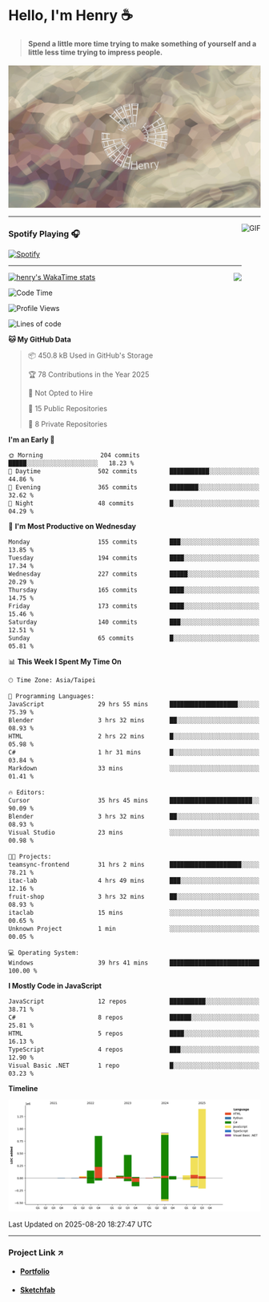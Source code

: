 # Hello, I'm Henry :coffee:

> #### Spend a little more time trying to make something of yourself and a little less time trying to impress people.
 
![](./images/cover.jpg)

---

<img align="right" alt="GIF" height="170px" src="https://media.giphy.com/media/J5B1Y8QZnzXXbLQIBu/giphy.gif" />

### Spotify Playing 🎧

[![Spotify](https://spotify-recently-played-beta.vercel.app/api/spotify)](https://open.spotify.com/user/31uznrpamxhroyd2bt7xchxgnhce)

---

<img align="right" src="https://github-readme-stats.vercel.app/api/top-langs/?username=henry5720&theme=tokyonight&hide_title=false" />

[![henry's WakaTime stats](https://github-readme-stats.vercel.app/api/wakatime?username=@henry5720&layout=compact)](https://github.com/anuraghazra/github-readme-stats)

<!--START_SECTION:waka-->
![Code Time](http://img.shields.io/badge/Code%20Time-284%20hrs%2034%20mins-blue)

![Profile Views](http://img.shields.io/badge/Profile%20Views-0-blue)

![Lines of code](https://img.shields.io/badge/From%20Hello%20World%20I%27ve%20Written-4.5%20million%20lines%20of%20code-blue)

**🐱 My GitHub Data** 

> 📦 450.8 kB Used in GitHub's Storage 
 > 
> 🏆 78 Contributions in the Year 2025
 > 
> 🚫 Not Opted to Hire
 > 
> 📜 15 Public Repositories 
 > 
> 🔑 8 Private Repositories 
 > 
**I'm an Early 🐤** 

```text
🌞 Morning                204 commits         █████░░░░░░░░░░░░░░░░░░░░   18.23 % 
🌆 Daytime                502 commits         ███████████░░░░░░░░░░░░░░   44.86 % 
🌃 Evening                365 commits         ████████░░░░░░░░░░░░░░░░░   32.62 % 
🌙 Night                  48 commits          █░░░░░░░░░░░░░░░░░░░░░░░░   04.29 % 
```
📅 **I'm Most Productive on Wednesday** 

```text
Monday                   155 commits         ███░░░░░░░░░░░░░░░░░░░░░░   13.85 % 
Tuesday                  194 commits         ████░░░░░░░░░░░░░░░░░░░░░   17.34 % 
Wednesday                227 commits         █████░░░░░░░░░░░░░░░░░░░░   20.29 % 
Thursday                 165 commits         ████░░░░░░░░░░░░░░░░░░░░░   14.75 % 
Friday                   173 commits         ████░░░░░░░░░░░░░░░░░░░░░   15.46 % 
Saturday                 140 commits         ███░░░░░░░░░░░░░░░░░░░░░░   12.51 % 
Sunday                   65 commits          █░░░░░░░░░░░░░░░░░░░░░░░░   05.81 % 
```


📊 **This Week I Spent My Time On** 

```text
🕑︎ Time Zone: Asia/Taipei

💬 Programming Languages: 
JavaScript               29 hrs 55 mins      ███████████████████░░░░░░   75.39 % 
Blender                  3 hrs 32 mins       ██░░░░░░░░░░░░░░░░░░░░░░░   08.93 % 
HTML                     2 hrs 22 mins       █░░░░░░░░░░░░░░░░░░░░░░░░   05.98 % 
C#                       1 hr 31 mins        █░░░░░░░░░░░░░░░░░░░░░░░░   03.84 % 
Markdown                 33 mins             ░░░░░░░░░░░░░░░░░░░░░░░░░   01.41 % 

🔥 Editors: 
Cursor                   35 hrs 45 mins      ███████████████████████░░   90.09 % 
Blender                  3 hrs 32 mins       ██░░░░░░░░░░░░░░░░░░░░░░░   08.93 % 
Visual Studio            23 mins             ░░░░░░░░░░░░░░░░░░░░░░░░░   00.98 % 

🐱‍💻 Projects: 
teamsync-frontend        31 hrs 2 mins       ████████████████████░░░░░   78.21 % 
itac-lab                 4 hrs 49 mins       ███░░░░░░░░░░░░░░░░░░░░░░   12.16 % 
fruit-shop               3 hrs 32 mins       ██░░░░░░░░░░░░░░░░░░░░░░░   08.93 % 
itaclab                  15 mins             ░░░░░░░░░░░░░░░░░░░░░░░░░   00.65 % 
Unknown Project          1 min               ░░░░░░░░░░░░░░░░░░░░░░░░░   00.05 % 

💻 Operating System: 
Windows                  39 hrs 41 mins      █████████████████████████   100.00 % 
```

**I Mostly Code in JavaScript** 

```text
JavaScript               12 repos            ██████████░░░░░░░░░░░░░░░   38.71 % 
C#                       8 repos             ██████░░░░░░░░░░░░░░░░░░░   25.81 % 
HTML                     5 repos             ████░░░░░░░░░░░░░░░░░░░░░   16.13 % 
TypeScript               4 repos             ███░░░░░░░░░░░░░░░░░░░░░░   12.90 % 
Visual Basic .NET        1 repo              █░░░░░░░░░░░░░░░░░░░░░░░░   03.23 % 
```



**Timeline**

![Lines of Code chart](https://raw.githubusercontent.com/henry5720/henry5720/main/assets/bar_graph.png)


 Last Updated on 2025-08-20 18:27:47 UTC
<!--END_SECTION:waka-->

---

### Project Link ↗️

- #### [Portfolio](https://drive.google.com/file/d/1kb96bzn4Bhdb4pImsUvKz9Oi9cx455D2/view?usp=drivesdk)
- #### [Sketchfab](https://sketchfab.com/henry4294967296/models)

